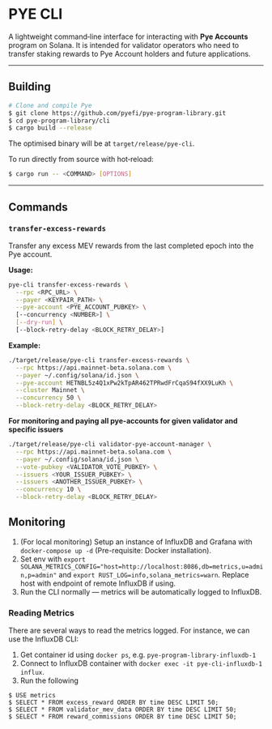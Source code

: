 # PYE CLI

A lightweight command‑line interface for interacting with **Pye Accounts** program on Solana. It is intended for validator operators who need to transfer staking rewards to Pye Account holders and future applications.

---

## Building

```bash
# Clone and compile Pye
$ git clone https://github.com/pyefi/pye-program-library.git
$ cd pye-program-library/cli
$ cargo build --release
```

The optimised binary will be at `target/release/pye-cli`.

To run directly from source with hot‑reload:

```bash
$ cargo run -- <COMMAND> [OPTIONS]
```

---

## Commands

### `transfer-excess-rewards`

Transfer any excess MEV rewards from the last completed epoch into the Pye account.

**Usage:**

```sh
pye-cli transfer-excess-rewards \
  --rpc <RPC_URL> \
  --payer <KEYPAIR_PATH> \
  --pye-account <PYE_ACCOUNT_PUBKEY> \
  [--concurrency <NUMBER>] \
  [--dry-run] \
  [--block-retry-delay <BLOCK_RETRY_DELAY>]
```

**Example:**

```sh
./target/release/pye-cli transfer-excess-rewards \
  --rpc https://api.mainnet-beta.solana.com \
  --payer ~/.config/solana/id.json \
  --pye-account HETNBL5z4Q1xPw2kTpAR462TPRwdFrCqaS94fXX9LuKh \
  --cluster Mainnet \
  --concurrency 50 \
  --block-retry-delay <BLOCK_RETRY_DELAY>
```

**For monitoring and paying all pye-accounts for given validator and specific issuers**
```sh
./target/release/pye-cli validator-pye-account-manager \
  --rpc https://api.mainnet-beta.solana.com \
  --payer ~/.config/solana/id.json \
  --vote-pubkey <VALIDATOR_VOTE_PUBKEY> \
  --issuers <YOUR_ISSUER_PUBKEY> \
  --issuers <ANOTHER_ISSUER_PUBKEY> \
  --concurrency 10 \
  --block-retry-delay <BLOCK_RETRY_DELAY>
```

## Monitoring

1. (For local monitoring) Setup an instance of InfluxDB and Grafana with `docker-compose up -d` (Pre-requisite: Docker installation).
2. Set env with `export SOLANA_METRICS_CONFIG="host=http://localhost:8086,db=metrics,u=admin,p=admin"` and `export RUST_LOG=info,solana_metrics=warn`. Replace host with endpoint of remote InfluxDB if using.
3. Run the CLI normally — metrics will be automatically logged to InfluxDB.

### Reading Metrics

There are several ways to read the metrics logged. For instance, we can use the InfluxDB CLI:

1. Get container id using `docker ps`, e.g. `pye-program-library-influxdb-1`
2. Connect to InfluxDB container with `docker exec -it pye-cli-influxdb-1 influx`.
3. Run the following

```
$ USE metrics
$ SELECT * FROM excess_reward ORDER BY time DESC LIMIT 50;
$ SELECT * FROM validator_mev_data ORDER BY time DESC LIMIT 50;
$ SELECT * FROM reward_commissions ORDER BY time DESC LIMIT 50;
```
